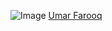 ![Image](https://avatars.githubusercontent.com/u/94343225?v=4)
[Umar Farooq](https://github.com/umarfarooq478)
